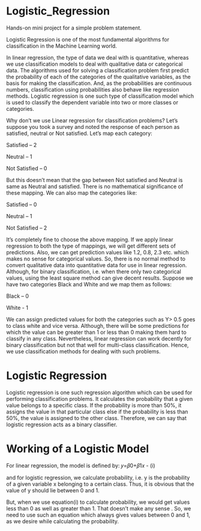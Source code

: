 # Logistic_Regression
Hands-on mini project for a simple problem statement.

Logistic Regression is one of the most fundamental algorithms for classification in the Machine Learning world.

In linear regression, the type of data we deal with is quantitative, whereas we use classification models to deal with qualitative data or categorical data. The algorithms used for solving a classification problem first predict the probability of each of the categories of the qualitative variables, as the basis for making the classification. And, as the probabilities are continuous numbers, classification using probabilities also behave like regression methods. Logistic regression is one such type of classification model which is used to classify the dependent variable into two or more classes or categories.

Why don’t we use Linear regression for classification problems?
Let’s suppose you took a survey and noted the response of each person as satisfied, neutral or Not satisfied. Let’s map each category:

Satisfied – 2

Neutral – 1

Not Satisfied – 0

But this doesn’t mean that the gap between Not satisfied and Neutral is same as Neutral and satisfied. There is no mathematical significance of these mapping. We can also map the categories like:

Satisfied – 0

Neutral – 1

Not Satisfied – 2

It’s completely fine to choose the above mapping. If we apply linear regression to both the type of mappings, we will get different sets of predictions. Also, we can get prediction values like 1.2, 0.8, 2.3 etc. which makes no sense for categorical values. So, there is no normal method to convert qualitative data into quantitative data for use in linear regression. Although, for binary classification, i.e. when there only two categorical values, using the least square method can give decent results. Suppose we have two categories Black and White and we map them as follows:

Black – 0

White - 1

We can assign predicted values for both the categories such as Y> 0.5 goes to class white and vice versa. Although, there will be some predictions for which the value can be greater than 1 or less than 0 making them hard to classify in any class. Nevertheless, linear regression can work decently for binary classification but not that well for multi-class classification. Hence, we use classification methods for dealing with such problems.

# Logistic Regression
Logistic regression is one such regression algorithm which can be used for performing classification problems. It calculates the probability that a given value belongs to a specific class. If the probability is more than 50%, it assigns the value in that particular class else if the probability is less than 50%, the value is assigned to the other class. Therefore, we can say that logistic regression acts as a binary classifier.

# Working of a Logistic Model
For linear regression, the model is defined by: 𝑦=𝛽0+𝛽1𝑥 - (i)

and for logistic regression, we calculate probability, i.e. y is the probability of a given variable x belonging to a certain class. Thus, it is obvious that the value of y should lie between 0 and 1.

But, when we use equation(i) to calculate probability, we would get values less than 0 as well as greater than 1. That doesn’t make any sense . So, we need to use such an equation which always gives values between 0 and 1, as we desire while calculating the probability.




